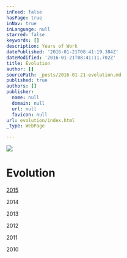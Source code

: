 ```yaml
---
inFeed: false
hasPage: true
inNav: true
inLanguage: null
starred: false
keywords: []
description: Years of Work
datePublished: '2016-01-21T08:41:19.384Z'
dateModified: '2016-01-21T08:41:11.702Z'
title: Evolution
author: []
sourcePath: _posts/2016-01-21-evolution.md
published: true
authors: []
publisher:
  name: null
  domain: null
  url: null
  favicon: null
url: evolution/index.html
_type: WebPage

---
```

![](https://the-grid-user-content.s3-us-west-2.amazonaws.com/8d4f1233-6897-4df8-b65f-fc2b91e522ce.jpg)

# Evolution

[2015][0]

2014

2013

2012

2011

2010

[0]: http://thecreationist.us/new-work/